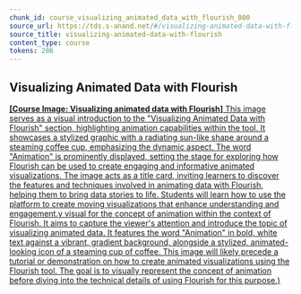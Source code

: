 ```yaml
---
chunk_id: course_visualizing_animated_data_with_flourish_000
source_url: https://tds.s-anand.net/#/visualizing-animated-data-with-flourish
source_title: visualizing-animated-data-with-flourish
content_type: course
tokens: 286
---
```


## Visualizing Animated Data with Flourish

[**[Course Image: Visualizing animated data with Flourish]** This image serves as a visual introduction to the "Visualizing Animated Data with Flourish" section, highlighting animation capabilities within the tool. It showcases a stylized graphic with a radiating sun-like shape around a steaming coffee cup, emphasizing the dynamic aspect. The word "Animation" is prominently displayed, setting the stage for exploring how Flourish can be used to create engaging and informative animated visualizations. The image acts as a title card, inviting learners to discover the features and techniques involved in animating data with Flourish, helping them to bring data stories to life. Students will learn how to use the platform to create moving visualizations that enhance understanding and engagement.y visual for the concept of animation within the context of Flourish. It aims to capture the viewer's attention and introduce the topic of visualizing animated data. It features the word "Animation" in bold, white text against a vibrant, gradient background, alongside a stylized, animated-looking icon of a steaming cup of coffee. This image will likely precede a tutorial or demonstration on how to create animated visualizations using the Flourish tool. The goal is to visually represent the concept of animation before diving into the technical details of using Flourish for this purpose.)](https://youtu.be/JrnIu5Bm8i4)
